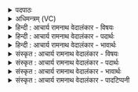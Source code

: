 <details><summary>पदपाठः</summary>

आ꣣विश꣢न्। आ꣣। विश꣢न्। क꣣ल꣡श꣢म्। सु꣣तः꣢। वि꣡श्वाः꣢꣯। अ꣡र्ष꣢꣯न्। अ꣣भि। श्रि꣡यः꣢꣯। इ꣡न्दुः꣢꣯। इ꣡न्द्रा꣢꣯य। धी꣣यते। ४८९।
</details>

<details><summary>अधिमन्त्रम् (VC)</summary>

- पवमानः सोमः
- जमदग्निर्भार्गवः
- गायत्री
- षड्जः
- पावमानं काण्डम्
</details>

<details><summary>हिन्दी : आचार्य रामनाथ वेदालंकार - विषयः</summary>

अगले मन्त्र में यह वर्णन है कि परमात्मा सब शोभाओं को प्रदान करता है।
</details>

<details><summary>हिन्दी : आचार्य रामनाथ वेदालंकार - पदार्थः</summary>

पदार्थान्वयभाषाः -  (सुतः) अभिषुत किया हुआ अर्थात् ध्यान द्वारा प्रकट किया हुआ, (कलशम्) हृदय-रूप द्रोणकलश में (आविशन्) प्रवेश करता हुआ, (विश्वाः) समस्त (श्रियः) शोभाओं को अथवा सद्गुणरूप ऐश्वर्यों को (अर्षन्) प्राप्त कराता हुआ (इन्दुः) चन्द्रमा के समान सौम्य कान्तिवाला और सोम ओषधि के समान रस से परिपूर्ण परमेश्वर (इन्द्राय) जीवात्मा की उन्नति के लिए (धीयते) संमुख स्थापित किया जाता है ॥३॥
</details>

<details><summary>हिन्दी : आचार्य रामनाथ वेदालंकार - भावार्थः</summary>

भावार्थभाषाः -  परमात्मा में ध्यान लगाने से जीवात्मा सब प्रकार का उत्कर्ष प्राप्त कर सकता है ॥३॥
</details>

<details><summary>संस्कृत : आचार्य रामनाथ वेदालंकार - विषयः</summary>

स सोमः परमात्मा विश्वाः श्रियः प्रयच्छतीत्याह।
</details>

<details><summary>संस्कृत : आचार्य रामनाथ वेदालंकार - पदार्थः</summary>

पदार्थान्वयभाषाः -  (सुतः) अभिषुतः, ध्यानद्वारा प्रकटितः, (कलशम्) हृदयरूपं द्रोणकलशम् (आविशन्) प्रविशन्, (विश्वाः) समस्ताः (श्रियः) शोभाः सद्गुणैश्वर्याणि वा (अर्षन्) आर्षयन् प्रापयन्। ऋषी गतौ, तुदादिः। लुप्तणिच्कः प्रयोगः। (इन्दुः) चन्द्रवत् सौम्यकान्तिः सोमौषधिवद् रसपूर्णः परमेश्वरः (इन्द्राय) जीवात्मने तदुन्नतये इत्यर्थः (धीयते) पुरतः स्थाप्यते ॥३॥
</details>

<details><summary>संस्कृत : आचार्य रामनाथ वेदालंकार - भावार्थः</summary>

भावार्थभाषाः -  परमात्मनि ध्यानेन जीवात्मा सर्वविधमुत्कर्षं प्राप्तुं शक्नोति ॥३॥
</details>

<details><summary>संस्कृत : आचार्य रामनाथ वेदालंकार - पादटिप्पनी</summary>

टिप्पणी:   १. ऋ० ९।६२।१९, ‘शूरो न गोषु तिष्ठति’ इति तृतीयः पादः।
</details>